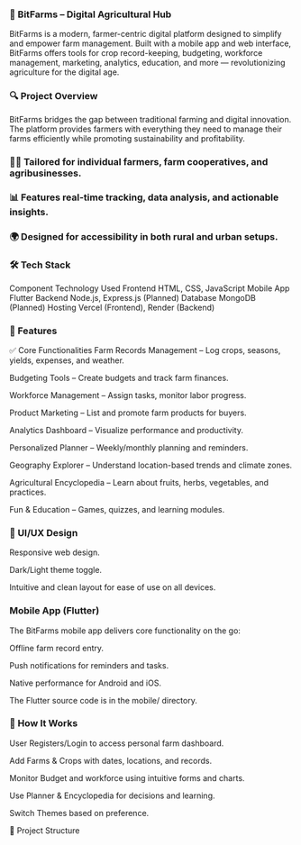 ### 🌾 BitFarms – Digital Agricultural Hub
BitFarms is a modern, farmer-centric digital platform designed to simplify and empower farm management. Built with a mobile app and web interface, BitFarms offers tools for crop record-keeping, budgeting, workforce management, marketing, analytics, education, and more — revolutionizing agriculture for the digital age.

### 🔍 Project Overview
BitFarms bridges the gap between traditional farming and digital innovation. The platform provides farmers with everything they need to manage their farms efficiently while promoting sustainability and profitability.

### 🧑‍🌾 Tailored for individual farmers, farm cooperatives, and agribusinesses.

### 📊 Features real-time tracking, data analysis, and actionable insights.

### 🌍 Designed for accessibility in both rural and urban setups.

### 🛠️ Tech Stack
Component	Technology Used
Frontend	HTML, CSS, JavaScript
Mobile App	Flutter
Backend	Node.js, Express.js (Planned)
Database	MongoDB (Planned)
Hosting	Vercel (Frontend), Render (Backend)

### 🚀 Features
✅ Core Functionalities
Farm Records Management – Log crops, seasons, yields, expenses, and weather.

Budgeting Tools – Create budgets and track farm finances.

Workforce Management – Assign tasks, monitor labor progress.

Product Marketing – List and promote farm products for buyers.

Analytics Dashboard – Visualize performance and productivity.

Personalized Planner – Weekly/monthly planning and reminders.

Geography Explorer – Understand location-based trends and climate zones.

Agricultural Encyclopedia – Learn about fruits, herbs, vegetables, and practices.

Fun & Education – Games, quizzes, and learning modules.

### 🎨 UI/UX Design
Responsive web design.

Dark/Light theme toggle.

Intuitive and clean layout for ease of use on all devices.

### Mobile App (Flutter)
The BitFarms mobile app delivers core functionality on the go:

Offline farm record entry.

Push notifications for reminders and tasks.

Native performance for Android and iOS.

The Flutter source code is in the mobile/ directory.

### 🧠 How It Works
User Registers/Login to access personal farm dashboard.

Add Farms & Crops with dates, locations, and records.

Monitor Budget and workforce using intuitive forms and charts.

Use Planner & Encyclopedia for decisions and learning.

Switch Themes based on preference.

📂 Project Structure
